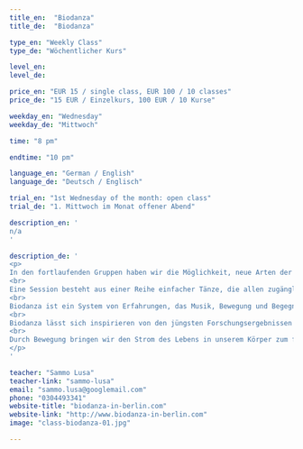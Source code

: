 ```yaml
---
title_en:  "Biodanza"
title_de:  "Biodanza"

type_en: "Weekly Class"
type_de: "Wöchentlicher Kurs"

level_en: 
level_de: 

price_en: "EUR 15 / single class, EUR 100 / 10 classes"
price_de: "15 EUR / Einzelkurs, 100 EUR / 10 Kurse"

weekday_en: "Wednesday"
weekday_de: "Mittwoch"

time: "8 pm"

endtime: "10 pm"

language_en: "German / English"
language_de: "Deutsch / Englisch"

trial_en: "1st Wednesday of the month: open class"
trial_de: "1. Mittwoch im Monat offener Abend"

description_en: '
n/a
'

description_de: '
<p>
In den fortlaufenden Gruppen haben wir die Möglichkeit, neue Arten der Bewegung und der subtilen Kommunikation zu üben. Sie erleichtern es Dir, Deine Sensibilität, Zärtlichkeit und den Mut, über Deine Rollen hinaus, einfach Du selbst zu sein, frei und spontan auszudrücken und so zum Genuss des menschlicheren Lebens zurückzufinden.
<br>
Eine Session besteht aus einer Reihe einfacher Tänze, die allen zugänglich sind. Das Wichtige dabei ist die Lust an der Bewegung! Es ist nicht notwendig „tanzen zu können”.
<br>
Biodanza ist ein System von Erfahrungen, das Musik, Bewegung und Begegnungsübungen miteinander kombiniert, um menschliche Potentiale der Vitalität, der Affektivität, Der Kreativität, der Sexualität und der Transzendenz zu entwickeln.
<br>
Biodanza lässt sich inspirieren von den jüngsten Forschungsergebnissen der Neurowissenschaft und der Humanwissenschaften und bietet einen kontinuierlichen Anreiz für freudvolle Bewegung, für die Aufnahme von Beziehungen zu anderen, für den Mut, sich auszudrücken, für die Wahrnehmung des eigenen natürlichen Rhythmus, dafür, das Lebens zu fühlen statt es nur zu denken, für ein Selbstwertgefühl und das Bewusstsein für die eigene Identität.
<br>
Durch Bewegung bringen wir den Strom des Lebens in unserem Körper zum fließen und gestalten im Tanz unseren eigenen Ausdruck von Kraft, Lebendigkeit und Liebe.
</p>
'

teacher: "Sammo Lusa"
teacher-link: "sammo-lusa"
email: "sammo.lusa@googlemail.com"
phone: "0304493341"
website-title: "biodanza-in-berlin.com"
website-link: "http://www.biodanza-in-berlin.com"
image: "class-biodanza-01.jpg"

---
```


